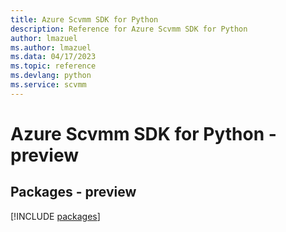 ```yaml
---
title: Azure Scvmm SDK for Python
description: Reference for Azure Scvmm SDK for Python
author: lmazuel
ms.author: lmazuel
ms.data: 04/17/2023
ms.topic: reference
ms.devlang: python
ms.service: scvmm
---
```

# Azure Scvmm SDK for Python - preview
## Packages - preview
[!INCLUDE [packages](scvmm-index.md)]